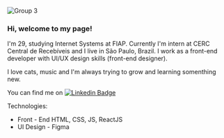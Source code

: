 
<!--
**anabonavolonta/anabonavolonta** is a ✨ _special_ ✨ repository because its `README.md` (this file) appears on your GitHub profile. -->

![Group 3](https://user-images.githubusercontent.com/73191686/115131541-43d4d380-9fcf-11eb-9327-65cfefdb88de.jpg)

### Hi, welcome to my page!

I'm 29, studying Internet Systems at FIAP.
Currently I'm intern at CERC Central de Recebíveis and I live in São Paulo, Brazil. I work as a front-end developer with UI/UX design skills (front-end designer). 

I love cats, music and I'm always trying to grow and learning somenthing new. 
&nbsp;

You can find me on [![Linkedin Badge](https://img.shields.io/badge/-Ana%20Bonavolontá-ffdb58?style=flat-square&logo=Linkedin&logoColor=white&link=https://www.linkedin.com/in/anabonavolonta/)](https://www.linkedin.com/in/anabonavolonta/)

Technologies: 

* Front - End HTML, CSS, JS, ReactJS
* UI Design - Figma
